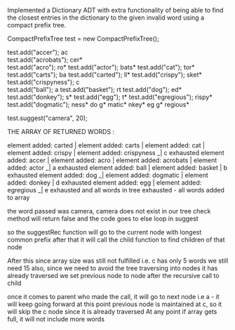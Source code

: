 Implemented a Dictionary ADT with extra functionality of being able to find the closest entries in the dictionary to the given invalid word using a compact prefix tree.

CompactPrefixTree test = new CompactPrefixTree();

test.add("accer");                ac                
test.add("acrobats");               cer*  
test.add("acro");                   ro*
test.add("actor");                     bats*
test.add("cat");                    tor*
test.add("carts");                ba
test.add("carted");                 ll*
test.add("crispy");                 sket*
test.add("crispyness");           c        
test.add("ball");                   a
test.add("basket");                   rt
test.add("dog");                        ed*
test.add("donkey");                     s*
test.add("egg");                      t*
test.add("egregious");              rispy*
test.add("dogmatic");                 ness*
                                  do
                                    g*
                                      matic*
                                    nkey*
                                  eg
                                    g*
                                    regious*

test.suggest("camera", 20);

THE ARRAY OF RETURNED WORDS :

element added: carted           |
element added: carts            |
element added: cat              |
element added: crispy           |
element added: crispyness      _| c exhausted
element added: accer            |
element added: acro             |
element added: acrobats         | 
element added: actor           _| a exhausted
element added: ball             | 
element added: basket           | b exhausted
element added: dog             _| 
element added: dogmatic         |
element added: donkey           | d exhausted
element added: egg              |
element added: egregious       _| e exhausted and all words in tree exhausted - all words added to array

the word passed was camera, camera does not exist in our tree check method will return false and 
the code goes to else loop in suggest

so the suggestRec function will go to the current node with longest common prefix
after that it will call the child function to find children of that node 

After this since array size was still not fulfilled i.e. c has only 5 words we still need 15
also, since we need to avoid the tree traversing into nodes it has already traversed 
we set previous node to node after the recursive call to child 

once it comes to parent who made the call, it will go to next node i.e a - it will keep going forward
at this point previous node is maintained at c, so it will skip the c node since it is already traversed
At any point if array gets full, it will not include more words